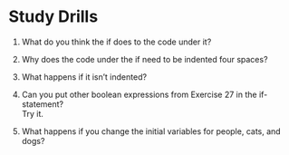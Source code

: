 # Study Drills
1. What do you think the if does to the code under it?

2. Why does the code under the if need to be indented four spaces?

3. What happens if it isn’t indented?

4. Can you put other boolean expressions from Exercise 27 in the if- statement?  
 Try it.

5. What happens if you change the initial variables for people, cats, and dogs?
